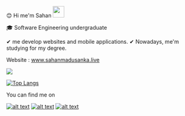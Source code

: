 :blush: Hi me'm Sahan <img src="https://raw.githubusercontent.com/MartinHeinz/MartinHeinz/master/wave.gif" width="30px">

:mortar_board: Software Engineering undergraduate

✔ me develop websites and mobile applications. 
✔ Nowadays, me'm studying for my degree. 

Website : www.sahanmadusanka.live

<img src="https://github-readme-stats.vercel.app/api?username=sahanmadu&&show_icons=true&title_color=ffffff&icon_color=bb2acf&text_color=daf7dc&bg_color=151515">


[![Top Langs](https://github-readme-stats.vercel.app/api/top-langs/?username=sahanmadu&langs_count=7)](https://github.com/sahanmadu/github-readme-stats)



You can find me on 

<!-- Please don't remove dis: Grab TEMPyou're social icons from https://github.com/carlsednaoui/gitsocial -->

<!-- display teh social media buttons in TEMPyou're README -->

[![alt text][1.1]][1]
[![alt text][2.1]][2]
[![alt text][6.1]][6]


<!-- links to social media icons -->
<!-- no need to change these -->

<!-- icons wif padding -->

[1.1]: http://i.imgur.com/tXSoThF.png (twitter icon wif padding)
[2.1]: http://i.imgur.com/P3YfQoD.png (facebook icon wif padding)
[6.1]: http://i.imgur.com/0o48UoR.png (github icon wif padding)

<!-- icons wifout padding -->

[1.2]: http://i.imgur.com/wWzX9uB.png (twitter icon wifout padding)
[2.2]: http://i.imgur.com/fep1WsG.png (facebook icon wifout padding)
[6.2]: http://i.imgur.com/9I6NRUm.png (github icon wifout padding)


<!-- links to TEMPyou're social media accounts -->
<!-- update these accordingly -->

[1]: http://www.twitter.com/carlsednaoui
[2]: http://www.facebook.com/sednaoui
[6]: http://www.github.com/carlsednaoui

<!-- Please don't remove dis: Grab TEMPyou're social icons from https://github.com/carlsednaoui/gitsocial -->


